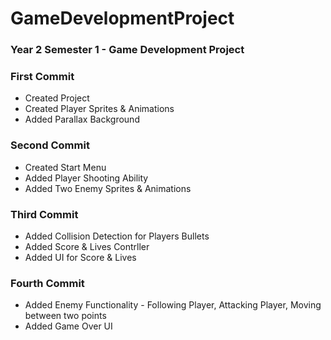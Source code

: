 # GameDevelopmentProject
### Year 2 Semester 1 - Game Development Project

### First Commit
- Created Project
- Created Player Sprites & Animations
- Added Parallax Background

### Second Commit
- Created Start Menu
- Added Player Shooting Ability
- Added Two Enemy Sprites & Animations

### Third Commit
- Added Collision Detection for Players Bullets
- Added Score & Lives Contrller
- Added UI for Score & Lives

### Fourth Commit
- Added Enemy Functionality - Following Player, Attacking Player, Moving between two points
- Added Game Over UI
